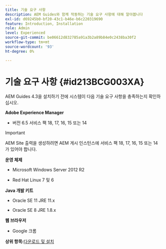 ```yaml
---
title: 기술 요구 사항
description: AEM Guides와 함께 작동하는 기술 요구 사항에 대해 알아봅니다
exl-id: d69245b0-bf20-43c1-b46e-b6c220319690
feature: Introduction, Installation
role: Admin
level: Experienced
source-git-commit: be06612d832785a91a3b2a89b84e0c2438ba30f2
workflow-type: tm+mt
source-wordcount: '93'
ht-degree: 0%

---
```


# 기술 요구 사항 {#id213BCG003XA}

AEM Guides 4.3을 설치하기 전에 시스템이 다음 기술 요구 사항을 충족하는지 확인하십시오.

**Adobe Experience Manager**

- 버전 6.5 서비스 팩 18, 17, 16, 15 또는 14

>[!IMPORTANT]
>
> AEM Site 출력을 생성하려면 AEM 게시 인스턴스에 서비스 팩 18, 17, 16, 15 또는 14가 있어야 합니다.

**운영 체제**

- Microsoft Windows Server 2012 R2

- Red Hat Linux 7 및 6


**Java 개발 키트**

- Oracle SE 11 JRE 11.x

- Oracle SE 8 JRE 1.8.x


**웹 브라우저**

- Google 크롬


**상위 항목:**[&#x200B;다운로드 및 설치](download-install.md)
